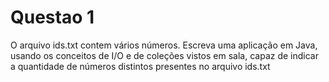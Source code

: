 # Questao 1

O arquivo ids.txt contem vários números. Escreva uma aplicação em Java, usando os conceitos de I/O e de coleções vistos em sala, capaz de indicar a quantidade de números distintos presentes no arquivo ids.txt